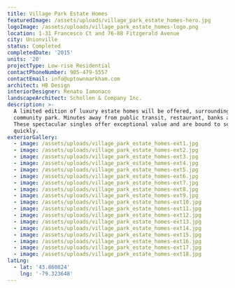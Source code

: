 ```yaml
---
title: Village Park Estate Homes
featuredImage: /assets/uploads/village_park_estate_homes-hero.jpg
logoImage: /assets/uploads/village_park_estate_homes-logo.png
location: 1-31 Francesco Ct and 76-88 Fitzgerald Avenue
city: Unionville
status: Completed
completedDate: '2015'
units: '20'
projectType: Low-rise Residential
contactPhoneNumber: 905-479-5557
contactEmail: info@uptownmarkham.com
architect: HB Design
interiorDesigner: Renato Iamonaco
landscapeArchitect: Schollen & Company Inc.
description: >-
  A limited edition of luxury estate homes will be offered, surrounding a
  community park. Minutes away from public transit, restaurant, banks and shops.
  These spectacular singles offer exceptional value and are bound to sell
  quickly.
exteriorGallery:
  - image: /assets/uploads/village_park_estate_homes-ext1.jpg
  - image: /assets/uploads/village_park_estate_homes-ext2.jpg
  - image: /assets/uploads/village_park_estate_homes-ext3.jpg
  - image: /assets/uploads/village_park_estate_homes-ext4.jpg
  - image: /assets/uploads/village_park_estate_homes-ext5.jpg
  - image: /assets/uploads/village_park_estate_homes-ext6.jpg
  - image: /assets/uploads/village_park_estate_homes-ext7.jpg
  - image: /assets/uploads/village_park_estate_homes-ext8.jpg
  - image: /assets/uploads/village_park_estate_homes-ext9.jpg
  - image: /assets/uploads/village_park_estate_homes-ext10.jpg
  - image: /assets/uploads/village_park_estate_homes-ext11.jpg
  - image: /assets/uploads/village_park_estate_homes-ext12.jpg
  - image: /assets/uploads/village_park_estate_homes-ext13.jpg
  - image: /assets/uploads/village_park_estate_homes-ext14.jpg
  - image: /assets/uploads/village_park_estate_homes-ext15.jpg
  - image: /assets/uploads/village_park_estate_homes-ext16.jpg
  - image: /assets/uploads/village_park_estate_homes-ext17.jpg
  - image: /assets/uploads/village_park_estate_homes-ext18.jpg
latLng:
  - lat: '43.860824'
    lng: '-79.323648'
---
```


